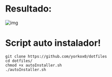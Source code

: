 # Resultado:

![img](https://i.ibb.co/FYdgddk/img.png)


# Script auto instalador!

```
git clone https://github.com/yorkox0/dotfiles
cd dotfiles/
chmod +x autoInstaller.sh
./autoInstaller.sh
```
